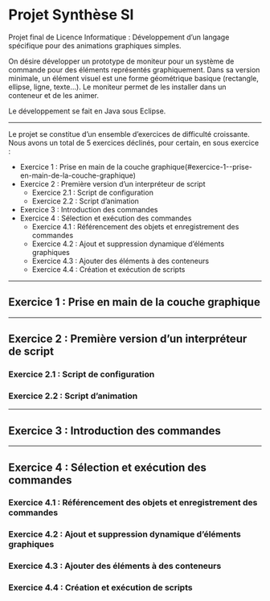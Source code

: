 # Projet Synthèse SI
Projet final de Licence Informatique : Développement d’un langage spécifique pour des animations graphiques simples.

On désire développer un prototype de moniteur pour un système de commande pour des éléments
représentés graphiquement. Dans sa version minimale, un élément visuel est une forme géométrique
basique (rectangle, ellipse, ligne, texte…). Le moniteur permet de les installer dans un conteneur et
de les animer.

Le développement se fait en Java sous Eclipse.

***

Le projet se constitue d’un ensemble d’exercices de difficulté croissante. Nous avons un total de 5 exercices déclinés, pour certain, en sous exercice :

* Exercice 1 : Prise en main de la couche graphique(#exercice-1--prise-en-main-de-la-couche-graphique)
* Exercice 2 : Première version d’un interpréteur de script
  * Exercice 2.1 : Script de configuration
  * Exercice 2.2 : Script d’animation
* Exercice 3 : Introduction des commandes
* Exercice 4 : Sélection et exécution des commandes
  * Exercice 4.1 : Référencement des objets et enregistrement des commandes
  * Exercice 4.2 : Ajout et suppression dynamique d’éléments graphiques
  * Exercice 4.3 : Ajouter des éléments à des conteneurs
  * Exercice 4.4 : Création et exécution de scripts
  
***

## Exercice 1 : Prise en main de la couche graphique

***

## Exercice 2 : Première version d’un interpréteur de script
### Exercice 2.1 : Script de configuration
### Exercice 2.2 : Script d’animation

***

## Exercice 3 : Introduction des commandes

***

## Exercice 4 : Sélection et exécution des commandes
### Exercice 4.1 : Référencement des objets et enregistrement des commandes
### Exercice 4.2 : Ajout et suppression dynamique d’éléments graphiques
### Exercice 4.3 : Ajouter des éléments à des conteneurs
### Exercice 4.4 : Création et exécution de scripts



